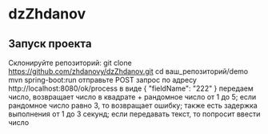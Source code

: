 # dzZhdanov

## Запуск проекта

Склонируйте репозиторий:
git clone https://github.com/zhdanovy/dzZhdanov.git
cd ваш_репозиторий/demo
mvn spring-boot:run
отправьте POST запрос по адресу http://localhost:8080/ok/process
в виде 
{
    "fieldName": "222"
}
передаем число, возвращает число в квадрате + рандомное число от 1 до 5; если рандомное число равно 3, то возвращает ошибку; также есть задержка выполнения от 1 до 3 секунд; если передавать текст, то попросит ввести число
